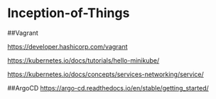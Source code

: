 # Inception-of-Things

##Vagrant

https://developer.hashicorp.com/vagrant

https://kubernetes.io/docs/tutorials/hello-minikube/

https://kubernetes.io/docs/concepts/services-networking/service/

##ArgoCD
https://argo-cd.readthedocs.io/en/stable/getting_started/

